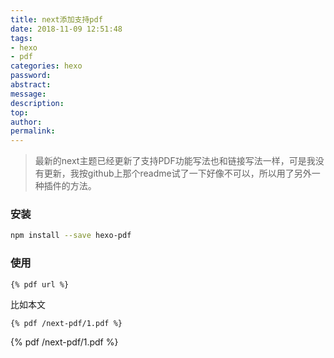 ```yaml
---
title: next添加支持pdf
date: 2018-11-09 12:51:48
tags:
- hexo
- pdf
categories: hexo
password:
abstract:
message:
description:
top:
author:
permalink:
---
```


> 最新的next主题已经更新了支持PDF功能写法也和链接写法一样，可是我没有更新，我按github上那个readme试了一下好像不可以，所以用了另外一种插件的方法。

### 安装
```bash
npm install --save hexo-pdf
```

### 使用
```
{% pdf url %}
```
比如本文
```
{% pdf /next-pdf/1.pdf %}
```
{% pdf /next-pdf/1.pdf %}